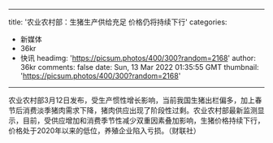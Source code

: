 
---
title: '农业农村部：生猪生产供给充足 价格仍将持续下行'
categories: 
 - 新媒体
 - 36kr
 - 快讯
headimg: 'https://picsum.photos/400/300?random=2168'
author: 36kr
comments: false
date: Sun, 13 Mar 2022 01:35:55 GMT
thumbnail: 'https://picsum.photos/400/300?random=2168'
---

<div>   
农业农村部3月12日发布，受生产惯性增长影响，当前我国生猪出栏偏多，加上春节后消费淡季猪肉需求下降，猪肉供应出现了阶段性过剩。农业农村部最新监测显示，目前，受供应增加和消费季节性减少双重因素叠加影响，生猪价格持续下行，价格处于2020年以来的低位，养殖企业陷入亏损。（财联社）  
</div>
            